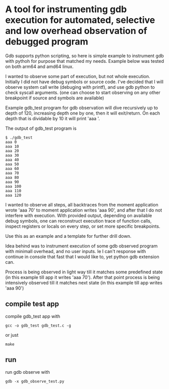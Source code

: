 # A tool for instrumenting gdb execution for automated, selective and low overhead observation of debugged program #


Gdb supports python scripting, so here is simple example to instrument gdb with pythoh for purpose that matched my needs.
Example below was tested on both arm64 and amd64 linux.

I wanted to observe some part of execution, but not whole execution. Initially I did not have debug symbols or source code.
I've decided that I will observe system call write (debuging with printf), and use gdb python to check syscall arguments.
(one can choose to start observing on any other breakpoint if source and symbols are available)

Example gdb_test program for gdb observation will dive recursively up to depth of 120, increasing depth one by one, then it will exit/return.
On each depth that is dividable by 10 it will print 'aaa <depth>'.

The output of gdb_test program is
``` console
$ ./gdb_test
aaa 0
aaa 10
aaa 20
aaa 30
aaa 40
aaa 50
aaa 60
aaa 70
aaa 80
aaa 90
aaa 100
aaa 110
aaa 120
```

I wanted to observe all steps, all backtraces from the moment application wrote 'aaa 70' to
moment application writes 'aaa 90', and after that I do not interfere with execution.
With provided output, depending on available debug symbols, one can reconstruct execution trace of
function calls, inspect registers or locals on every step, or set more specific breakpoints.

Use this as an example and a template for further drill down.

Idea behind was to instrument execution of some gdb observed program with minimall overhead, and no user inputs.
Ie I can't response with continue in console that fast that I would like to, yet python gdb extension can.

Process is being observed in light way till it matches some predefined state (in this example till app it writes 'aaa 70').
After that point process is being intensively observed till it matches next state (in this example till app writes 'aaa 90')

## compile test app 
compile gdb_test app with
``` console
gcc -o gdb_test gdb_test.c -g
```  

or just 
``` console
make
```

## run 
run gdb observe with
``` console
gdb -x gdb_observe_test.py
```

